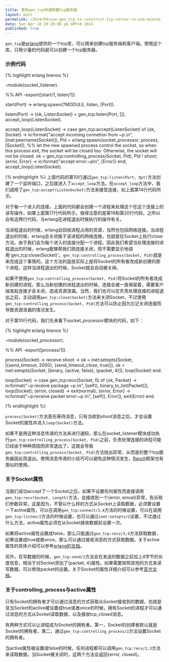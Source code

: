```yaml
---
title: 使用gen_tcp快速构建tcp服务器
layout: post
permalink: /2014/04/use-gen_tcp-to-construct-tcp-server-in-one-minute
date: Sun Apr 10 20:20:00 pm GMT+8 2014
published: true
---
```


`gen_tcp`是[erlang](http://www.erlang.org/)提供的一个tcp库，可以用来创建tcp服务端和客户端。使用这个库，只用少量的代码就可以创建一个tcp服务器。

### 示例代码

{% highlight erlang linenos %}

-module(socket_listener).

%% API
-export([start/1, listen/1]).

start(Port) ->
  erlang:spawn(?MODULE, listen, [Port]).

listen(Port) ->
  {ok, ListenSocket} = gen_tcp:listen(Port, []),
  accept_loop(ListenSocket).

accept_loop(ListenSocket) ->
  case gen_tcp:accept(ListenSocket) of
    {ok, Socket} ->
      io:format("accept incoming connetion from ~p.\n", [inet:peername(Socket)]),
      Pid = erlang:spawn(socket_processor, process, [Socket]),
      %% let the new spawned process control the socket, so when this process exit, the socket will be closed too. Otherwise, the socket will not be closed.
      ok = gen_tcp:controlling_process(Socket, Pid),
      Pid ! shoot;
    {error, Error} ->
      io:format("accept error:~p\n", [Error])
  end,
  accept_loop(ListenSocket).

{% endhighlight %}
上面代码的第10行通过`gen_tcp:listen(Port, Opt)`方法创建了一个监听端口，之后就进入了`accept_loop`方法。在`accept_loop`方法中，我们调用了`gen_tcp:accept(ListenSocket)`方法来接受连接，如上面第14行代码所示。

对于每一个进入的连接，上面的代码都会创建一个进程来处理这个在这个连接上的读写操作，如果上面第17行代码所示。值得注意的是第19和第20行代码，之所以会有这两行代码，与erlang在进程退出时候执行的操作有关。

当进程退出的时候，erlang会回收进程占用的资源，当然也包括网络连接。当进程退出的时候，erlang会关闭属于该进程的网络连接，也就是在Socket上执行close方法。由于我们会为每个进入的连接分配一个进程，因此我们希望当处理连接的进程退出的时候，erlang能够帮我们把连接关闭，而不需要显示地调用'gen_tcp:close(Socket)'。`gen_tcp:controlling_process(Socket, Pid)`就是来完成这个事情的。这个方法的底层实际上是将Socket的所有者改成新创建的那个进程，这样当进程退出的时候，Socket就会自动被关掉。

如果不使用`gen_tcp:controlling_process(Socket, Pid)`将Socket的所有者改成新创建的进程，那么当新创建的进程退出的时候，连接会被一直保留着，需要客户端发起连接才会关闭，造成资源泄漏。当然，我们也可以在负责处理连接的进程退出之前，主动调用`gen_tcp:close(Socket)`方法来关闭Socket，不过使用`gen_tcp:controlling_process(Socket, Pid)`方法可以防止因为忘记关闭连接而导致资源泄漏的情况发生。

对于第10行代码，我们先来看下socket_processor模块的代码，如下：

{% highlight erlang linenos %}

-module(socket_processor).

%% API
-export([process/1]).

process(Socket) ->
  receive
    shoot ->
      ok = inet:setopts(Socket, [{send_timeout, 2000}, {send_timeout_close, true}]),
      ok = inet:setopts(Socket, [binary, {active, false}, {packet, 4}]),
      loop(Socket)
  end.

loop(Socket) ->
  case gen_tcp:recv(Socket, 0) of
    {ok, Packet} ->
      io:format("~p:receive package ~p.\n", [self(), binary_to_list(Packet)]),
      loop(Socket);
    {error, closed} ->
      exit(normal);
    {error, Error} ->
      io:format("~p:receive packet error:~p.\n", [self(), Error]),
      exit(Error)
  end.

{% endhighlight %}

`process(Socket)`方法首先等待消息，只有当收到*shoot*消息之后，才会设置Socket的属性并进入`loop(Socket)`方法。

如果不是用这种消息传递的方法来进行通知，那么在socket_listener模块成功执行`gen_tcp:controlling_process(Socket, Pid)`之前，负责处理连接的进程可能已经由于种种原因而异常退出了，这就会导致`gen_tcp:controlling_process(Socket, Pid)`方法抛出异常，从而是的整个tcp服务器因此而退出。使用消息传递的小技巧可以避免这种情况发生，[Ranch](https://github.com/extend/ranch)框架也有类似的使用。

### 关于Socket属性
当我们成功accept了一个Socket之后，如果不设置任何属性而直接调用`gen_tcp:recv(Socket, Length)`方法，会接收到一个{error, einval}异常，告诉我们参数异常。这是因为，不管以什么样的方式从Socket上读取数据，必须要设置一下active属性，可以在调用`gen_tcp:connect/3,4`方法的时候设置，可以在调用`gen_tcp:listen/2`方法的时候设置，也可以通过`inet:setopts/2`设置，不过通过什么方法，active属性必须在从Socket接收数据前设置一次。

如果将active属性设置成false，那么只能通过`gen_tcp:recv/3,4`方法获取数据，如果设置成true或者once，那么可以通过接收消息的方式获取数据。关于active属性的具体介绍可以参考[erlang的文档](http://www.erlang.org/doc/man/inet.html#setopts-2)。

另外，在写数据的时候，`gen_tcp:send/2`方法会在发送的数据之前加上4字节的长度信息，相当于对Socket添加了{packet, 4}属性。如果需要按照其他的方式来读写数据，可以修改packet的设置。关于Socket的属性详细介绍可以参考[官方文档](http://www.erlang.org/doc/man/inet.html#setopts-2)。

### 关于controlling_process与active属性
只有Socket的拥有者才可以通过消息的方式获取从Socket接收到的数据，也就是说当Socket的active被设置成true或者once的时候，拥有Socket的进程才可以通过消息的方式从Socket读取数据，以及接收tcp_closed消息。

有两种方式可以让进程成为Socket的拥有者。第一，Socket的创建者默认就是Socket的拥有者，第二，通过`gen_tcp:controlling_process/2`方法设置Socket的拥有者。

当active属性被设置成false的时候，任何进程都可以调用`gen_tcp:recv/2,3`方法来读取数据。当Socket被关闭时，这两个方法会返回{error, closed}。


